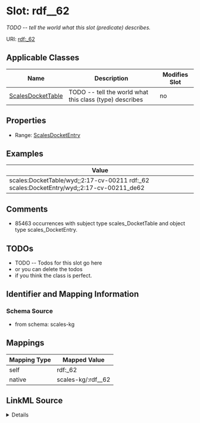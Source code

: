 

# Slot: rdf__62


_TODO -- tell the world what this slot (predicate) describes._





URI: [rdf:_62](http://www.w3.org/1999/02/22-rdf-syntax-ns#_62)



<!-- no inheritance hierarchy -->





## Applicable Classes

| Name | Description | Modifies Slot |
| --- | --- | --- |
| [ScalesDocketTable](../classes/ScalesDocketTable.md) | TODO -- tell the world what this class (type) describes |  no  |







## Properties

* Range: [ScalesDocketEntry](../classes/ScalesDocketEntry.md)






## Examples

| Value |
| --- |
| scales:DocketTable/wyd;;2:17-cv-00211 rdf:_62 scales:DocketEntry/wyd;;2:17-cv-00211_de62 |

## Comments

* 85463 occurrences with subject type scales_DocketTable and object type scales_DocketEntry.

## TODOs

* TODO -- Todos for this slot go here
* or you can delete the todos
* if you think the class is perfect.

## Identifier and Mapping Information







### Schema Source


* from schema: scales-kg




## Mappings

| Mapping Type | Mapped Value |
| ---  | ---  |
| self | rdf:_62 |
| native | scales-kg/:rdf__62 |




## LinkML Source

<details>
```yaml
name: rdf__62
description: TODO -- tell the world what this slot (predicate) describes.
todos:
- TODO -- Todos for this slot go here
- or you can delete the todos
- if you think the class is perfect.
comments:
- 85463 occurrences with subject type scales_DocketTable and object type scales_DocketEntry.
examples:
- value: scales:DocketTable/wyd;;2:17-cv-00211 rdf:_62 scales:DocketEntry/wyd;;2:17-cv-00211_de62
from_schema: scales-kg
rank: 1000
slot_uri: rdf:_62
alias: rdf__62
domain_of:
- scales_DocketTable
range: scales_DocketEntry

```
</details>